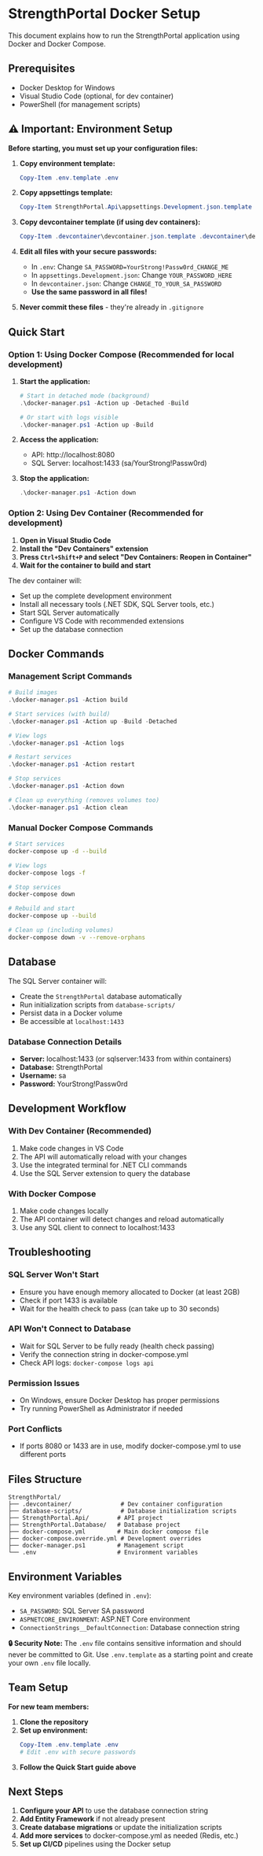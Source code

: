 # StrengthPortal Docker Setup

This document explains how to run the StrengthPortal application using Docker and Docker Compose.

## Prerequisites

- Docker Desktop for Windows
- Visual Studio Code (optional, for dev container)
- PowerShell (for management scripts)

## ⚠️ **Important: Environment Setup**

**Before starting, you must set up your configuration files:**

1. **Copy environment template:**
   ```powershell
   Copy-Item .env.template .env
   ```

2. **Copy appsettings template:**
   ```powershell
   Copy-Item StrengthPortal.Api\appsettings.Development.json.template StrengthPortal.Api\appsettings.Development.json
   ```

3. **Copy devcontainer template (if using dev containers):**
   ```powershell
   Copy-Item .devcontainer\devcontainer.json.template .devcontainer\devcontainer.json
   ```

4. **Edit all files with your secure passwords:**
   - In `.env`: Change `SA_PASSWORD=YourStrong!Passw0rd_CHANGE_ME`
   - In `appsettings.Development.json`: Change `YOUR_PASSWORD_HERE`
   - In `devcontainer.json`: Change `CHANGE_TO_YOUR_SA_PASSWORD`
   - **Use the same password in all files!**

5. **Never commit these files** - they're already in `.gitignore`

## Quick Start

### Option 1: Using Docker Compose (Recommended for local development)

1. **Start the application:**
   ```powershell
   # Start in detached mode (background)
   .\docker-manager.ps1 -Action up -Detached -Build
   
   # Or start with logs visible
   .\docker-manager.ps1 -Action up -Build
   ```

2. **Access the application:**
   - API: http://localhost:8080
   - SQL Server: localhost:1433 (sa/YourStrong!Passw0rd)

3. **Stop the application:**
   ```powershell
   .\docker-manager.ps1 -Action down
   ```

### Option 2: Using Dev Container (Recommended for development)

1. **Open in Visual Studio Code**
2. **Install the "Dev Containers" extension**
3. **Press `Ctrl+Shift+P` and select "Dev Containers: Reopen in Container"**
4. **Wait for the container to build and start**

The dev container will:
- Set up the complete development environment
- Install all necessary tools (.NET SDK, SQL Server tools, etc.)
- Start SQL Server automatically
- Configure VS Code with recommended extensions
- Set up the database connection

## Docker Commands

### Management Script Commands

```powershell
# Build images
.\docker-manager.ps1 -Action build

# Start services (with build)
.\docker-manager.ps1 -Action up -Build -Detached

# View logs
.\docker-manager.ps1 -Action logs

# Restart services
.\docker-manager.ps1 -Action restart

# Stop services
.\docker-manager.ps1 -Action down

# Clean up everything (removes volumes too)
.\docker-manager.ps1 -Action clean
```

### Manual Docker Compose Commands

```bash
# Start services
docker-compose up -d --build

# View logs
docker-compose logs -f

# Stop services
docker-compose down

# Rebuild and start
docker-compose up --build

# Clean up (including volumes)
docker-compose down -v --remove-orphans
```

## Database

The SQL Server container will:
- Create the `StrengthPortal` database automatically
- Run initialization scripts from `database-scripts/`
- Persist data in a Docker volume
- Be accessible at `localhost:1433`

### Database Connection Details

- **Server:** localhost:1433 (or sqlserver:1433 from within containers)
- **Database:** StrengthPortal
- **Username:** sa
- **Password:** YourStrong!Passw0rd

## Development Workflow

### With Dev Container (Recommended)

1. Make code changes in VS Code
2. The API will automatically reload with your changes
3. Use the integrated terminal for .NET CLI commands
4. Use the SQL Server extension to query the database

### With Docker Compose

1. Make code changes locally
2. The API container will detect changes and reload automatically
3. Use any SQL client to connect to localhost:1433

## Troubleshooting

### SQL Server Won't Start
- Ensure you have enough memory allocated to Docker (at least 2GB)
- Check if port 1433 is available
- Wait for the health check to pass (can take up to 30 seconds)

### API Won't Connect to Database
- Wait for SQL Server to be fully ready (health check passing)
- Verify the connection string in docker-compose.yml
- Check API logs: `docker-compose logs api`

### Permission Issues
- On Windows, ensure Docker Desktop has proper permissions
- Try running PowerShell as Administrator if needed

### Port Conflicts
- If ports 8080 or 1433 are in use, modify docker-compose.yml to use different ports

## Files Structure

```
StrengthPortal/
├── .devcontainer/              # Dev container configuration
├── database-scripts/           # Database initialization scripts
├── StrengthPortal.Api/        # API project
├── StrengthPortal.Database/   # Database project
├── docker-compose.yml         # Main docker compose file
├── docker-compose.override.yml # Development overrides
├── docker-manager.ps1         # Management script
└── .env                       # Environment variables
```

## Environment Variables

Key environment variables (defined in `.env`):

- `SA_PASSWORD`: SQL Server SA password
- `ASPNETCORE_ENVIRONMENT`: ASP.NET Core environment
- `ConnectionStrings__DefaultConnection`: Database connection string

**🔒 Security Note:** The `.env` file contains sensitive information and should never be committed to Git. Use `.env.template` as a starting point and create your own `.env` file locally.

## Team Setup

**For new team members:**

1. **Clone the repository**
2. **Set up environment:**
   ```powershell
   Copy-Item .env.template .env
   # Edit .env with secure passwords
   ```
3. **Follow the Quick Start guide above**

## Next Steps

1. **Configure your API** to use the database connection string
2. **Add Entity Framework** if not already present
3. **Create database migrations** or update the initialization scripts
4. **Add more services** to docker-compose.yml as needed (Redis, etc.)
5. **Set up CI/CD** pipelines using the Docker setup
